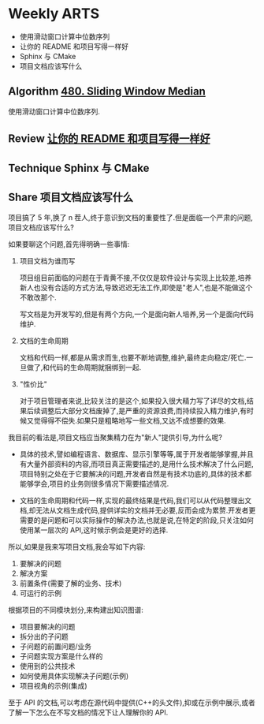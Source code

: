 # Weekly ARTS

- 使用滑动窗口计算中位数序列
- 让你的 README 和项目写得一样好
- Sphinx 与 CMake
- 项目文档应该写什么

## Algorithm [480. Sliding Window Median](slidingwindow.md)

使用滑动窗口计算中位数序列.

## Review [让你的 README 和项目写得一样好](readme_howto.md)

## Technique Sphinx 与 CMake

## Share 项目文档应该写什么

项目搞了 5 年,换了 n 茬人,终于意识到文档的重要性了.但是面临一个严肃的问题,项目文档应该写什么?

如果要聊这个问题,首先得明确一些事情:

1. 项目文档为谁而写

   项目组目前面临的问题在于青黄不接,不仅仅是软件设计与实现上比较差,培养新人也没有合适的方式方法,导致迟迟无法工作,即使是"老人",也是不能做这个不敢改那个.

   写文档是为开发写的,但是有两个方向,一个是面向新人培养,另一个是面向代码维护.

2. 文档的生命周期

   文档和代码一样,都是从需求而生,也要不断地调整,维护,最终走向稳定/死亡.一旦做了,和代码的生命周期就捆绑到一起.

3. "性价比"

   对于项目管理者来说,比较关注的是这个,如果投入很大精力写了详尽的文档,结果后续调整后大部分文档废掉了,是严重的资源浪费,而持续投入精力维护,有时候又觉得得不偿失.如果只是粗略地写一些文档,又达不成想要的效果.

我目前的看法是,项目文档应当聚集精力在为"新人"提供引导,为什么呢?

- 具体的技术,譬如编程语言、数据库、显示引擎等等,属于开发者能够掌握,并且有大量外部资料的内容,而项目真正需要描述的,是用什么技术解决了什么问题,项目特别之处在于它要解决的问题,开发者自然是有技术功底的,具体的技术都能够学会,项目的业务则很多情况下需要描述情况.

- 文档的生命周期和代码一样,实现的最终结果是代码,我们可以从代码整理出文档,却无法从文档生成代码,提供详实的文档并无必要,反而会成为累赘.开发者更需要的是问题和可以实际操作的解决办法,也就是说,在特定的阶段,只关注如何使用某一层次的 API,这时候示例会是更好的选择.

所以,如果是我来写项目文档,我会写如下内容:

1. 要解决的问题
2. 解决方案
3. 前置条件(需要了解的业务、技术)
4. 可运行的示例

根据项目的不同模块划分,来构建出知识图谱:

- 项目要解决的问题
- 拆分出的子问题
- 子问题的前置问题/业务
- 子问题实现方案是什么样的
- 使用到的公共技术
- 如何使用具体实现解决子问题(示例)
- 项目视角的示例(集成)

至于 API 的文档,可以考虑在源代码中提供(C++的头文件),抑或在示例中展示,或者了解一下怎么在不写文档的情况下让人理解你的 API.
